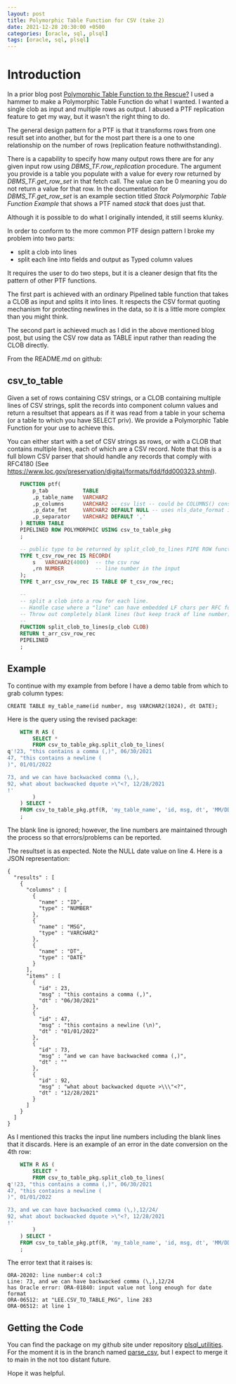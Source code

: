 ```yaml
---
layout: post
title: Polymorphic Table Function for CSV (take 2)
date: 2021-12-28 20:30:00 +0500
categories: [oracle, sql, plsql]
tags: [oracle, sql, plsql]
---
```


# Introduction

In a prior blog post [Polymorphic Table Function to the Rescue?](https://lee-lindley.github.io/2021/12/27/PTF-Hard-Coding-Data)
I used a hammer to make a Polymorphic Table Function do what I wanted. I wanted a single clob as input
and multiple rows as output. I abused a PTF replication feature to get my way, but
it wasn't the right thing to do.

The general design pattern for a PTF is that it transforms rows from one result set into another, but
for the most part there is a one to one relationship on the number of rows (replication feature nothwithstanding).

There is a capability to specify how many output rows there are for any given input row using
*DBMS_TF.row_replication* procedure. The argument you provide is a table you populate with a
value for every row returned by *DBMS_TF.get_row_set* in that fetch call. The value can be 0 meaning
you do not return a value for that row. In the documentation
for *DBMS_TF.get_row_set* is an example section titled *Stack Polymorphic Table Function Example*
that shows a PTF named *stack* that does just that.

Although it is possible to do what I originally intended, it still seems klunky.

In order to conform to the more common PTF design pattern I broke my problem into two parts:

- split a clob into lines
- split each line into fields and output as Typed column values

It requires the user to do two steps, but it is a cleaner design that fits the pattern of other PTF functions.

The first part is achieved with an ordinary Pipelined table function that takes a CLOB as input
and splits it into lines. It respects the CSV format quoting mechanism for protecting newlines in the data,
so it is a little more complex than you might think.

The second part is achieved much as I did in the above mentioned blog post, but using the CSV row data as
TABLE input rather than reading the CLOB directly.

From the README.md on github:

## csv_to_table

Given a set of rows containing CSV strings, or a CLOB containing multiple lines of CSV strings,
split the records into component column values and return a resultset
that appears as if it was read from 
a table in your schema (or a table to which you have SELECT priv).
We provide a Polymorphic Table Function for your use to achieve this.

You can either start with a set of CSV strings as rows, or with a CLOB
that contains multiple lines, each of which are a CSV record. Note that 
this is a full blown CSV parser that should handle any records that comply
with RFC4180 (See https://www.loc.gov/preservation/digital/formats/fdd/fdd000323.shtml).

```sql
    FUNCTION ptf(
        p_tab           TABLE
        ,p_table_name   VARCHAR2
        ,p_columns      VARCHAR2 -- csv list -- could be COLUMNS() construct instead
        ,p_date_fmt     VARCHAR2 DEFAULT NULL -- uses nls_date_format if null
        ,p_separator    VARCHAR2 DEFAULT ','
    ) RETURN TABLE
    PIPELINED ROW POLYMORPHIC USING csv_to_table_pkg
    ;

    -- public type to be returned by split_clob_to_lines PIPE ROW function
    TYPE t_csv_row_rec IS RECORD(
        s   VARCHAR2(4000)  -- the csv row
        ,rn NUMBER          -- line number in the input
    );
    TYPE t_arr_csv_row_rec IS TABLE OF t_csv_row_rec;

    --
    -- split a clob into a row for each line.
    -- Handle case where a "line" can have embedded LF chars per RFC for CSV format
    -- Throw out completely blank lines (but keep track of line number)
    --
    FUNCTION split_clob_to_lines(p_clob CLOB)
    RETURN t_arr_csv_row_rec
    PIPELINED
    ;
```
## Example

To continue with my example from before I have a demo table from which to grab column types:

    CREATE TABLE my_table_name(id number, msg VARCHAR2(1024), dt DATE);

Here is the query using the revised package:

```sql
    WITH R AS (
        SELECT *
        FROM csv_to_table_pkg.split_clob_to_lines(
q'!23, "this contains a comma (,)", 06/30/2021
47, "this contains a newline (
)", 01/01/2022

73, and we can have backwacked comma (\,),
92, what about backwacked dquote >\"<?, 12/28/2021
!'
        )
    ) SELECT *
    FROM csv_to_table_pkg.ptf(R, 'my_table_name', 'id, msg, dt', 'MM/DD/YYYY')
    ;
```
The blank line is ignored; however, the line numbers are maintained through the process so that
errors/problems can be reported.

The resultset is as expected. Note the NULL date value on line 4. Here is a JSON representation:

	{
	  "results" : [
	    {
	      "columns" : [
	        {
	          "name" : "ID",
	          "type" : "NUMBER"
	        },
	        {
	          "name" : "MSG",
	          "type" : "VARCHAR2"
	        },
	        {
	          "name" : "DT",
	          "type" : "DATE"
	        }
	      ],
	      "items" : [
	        {
	          "id" : 23,
	          "msg" : "this contains a comma (,)",
	          "dt" : "06/30/2021"
	        },
	        {
	          "id" : 47,
	          "msg" : "this contains a newline (\n)",
	          "dt" : "01/01/2022"
	        },
	        {
	          "id" : 73,
	          "msg" : "and we can have backwacked comma (,)",
	          "dt" : ""
	        },
	        {
	          "id" : 92,
	          "msg" : "what about backwacked dquote >\\\"<?",
	          "dt" : "12/28/2021"
	        }
	      ]
	    }
	  ]
	}

As I mentioned this tracks the input line numbers including the blank lines that it discards.
Here is an example of an error in the date conversion on the 4th row:

```sql
    WITH R AS (
        SELECT *
        FROM csv_to_table_pkg.split_clob_to_lines(
q'!23, "this contains a comma (,)", 06/30/2021
47, "this contains a newline (
)", 01/01/2022

73, and we can have backwacked comma (\,),12/24/
92, what about backwacked dquote >\"<?, 12/28/2021
!'
        )
    ) SELECT *
    FROM csv_to_table_pkg.ptf(R, 'my_table_name', 'id, msg, dt', 'MM/DD/YYYY')
    ;
```

The error text that it raises is:

    ORA-20202: line number:4 col:3
    Line: 73, and we can have backwacked comma (\,),12/24
    has Oracle error: ORA-01840: input value not long enough for date format
    ORA-06512: at "LEE.CSV_TO_TABLE_PKG", line 283
    ORA-06512: at line 1

## Getting the Code

You can find the package on my github site under repository [plsql_utilities](https://github.com/lee-lindley/plsql_utilities).
For the moment it is in the branch named [parse_csv](https://github.com/lee-lindley/plsql_utilities/tree/parse_csv),
but I expect to merge it to main in the not too distant future.

Hope it was helpful.
